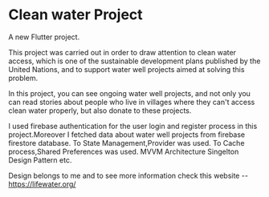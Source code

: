 # Clean water Project

A new Flutter project.

This project was carried out in order to draw attention to clean water access, which is one of the sustainable development plans published by the United Nations, and to support water well projects aimed at solving this problem.

In this project, you can see ongoing water well projects, and not only you can read stories about people who live in villages where they can't access clean water properly, but also donate to these projects.

I used firebase authentication for the user login and register process in this project.Moreover I fetched data about water well projects from firebase firestore database.
To State Management,Provider was used.
To Cache process,Shared Preferences was used.
MVVM Architecture
Singelton Design Pattern etc.


Design belongs to me and to see more information check this website -- https://lifewater.org/ 
